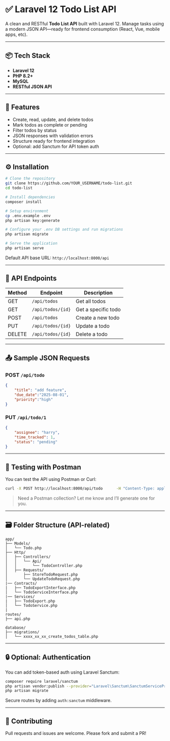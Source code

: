 
# ✅ Laravel 12 Todo List API

A clean and RESTful **Todo List API** built with Laravel 12. Manage tasks using a modern JSON API—ready for frontend consumption (React, Vue, mobile apps, etc).

---

## 📦 Tech Stack

- **Laravel 12**
- **PHP 8.2+**
- **MySQL**
- **RESTful JSON API**

---

## 🚀 Features

- Create, read, update, and delete todos
- Mark todos as complete or pending
- Filter todos by status
- JSON responses with validation errors
- Structure ready for frontend integration
- Optional: add Sanctum for API token auth

---

## ⚙️ Installation

```bash
# Clone the repository
git clone https://github.com/YOUR_USERNAME/todo-list.git
cd todo-list

# Install dependencies
composer install

# Setup environment
cp .env.example .env
php artisan key:generate

# Configure your .env DB settings and run migrations
php artisan migrate

# Serve the application
php artisan serve
```

Default API base URL: `http://localhost:8000/api`

---

## 🧪 API Endpoints

| Method | Endpoint          | Description          |
|--------|-------------------|----------------------|
| GET    | `/api/todos`      | Get all todos        |
| GET    | `/api/todos/{id}` | Get a specific todo  |
| POST   | `/api/todos`      | Create a new todo    |
| PUT    | `/api/todos/{id}` | Update a todo        |
| DELETE | `/api/todos/{id}` | Delete a todo        |

---

## 📤 Sample JSON Requests

### POST `/api/todo`

```json
{
    "title": "add feature",
    "due_date":"2025-08-01",
    "priority":"high"
}
```

### PUT `/api/todo/1`

```json
{
    "assignee": "harry",
    "time_tracked": 1,
    "status": "pending"
}
```

---

## 🧪 Testing with Postman

You can test the API using Postman or Curl:

```bash
curl -X POST http://localhost:8000/api/todo      -H "Content-Type: application/json"      -d '{"title":"New Task","assignee":"harry","due_date": "2025-08-01", "priority":"high"}'
```

> Need a Postman collection? Let me know and I’ll generate one for you.

---

## 🗃️ Folder Structure (API-related)

```
app/
├── Models/
│   └── Todo.php
├── Http/
│   ├── Controllers/
│   │   └── Api/
│   │       └── TodoController.php
│   ├── Requests/
│       ├── StoreTodoRequest.php
│       └── UpdateTodoRequest.php
|── Contracts/
|   ├── TodoExportInterface.php
│   └── TodoServiceInterface.php
|── Services/
|   ├── TodoExport.php
│   └── TodoService.php
|
routes/
├── api.php

database/
├── migrations/
│   └── xxxx_xx_xx_create_todos_table.php
```

---

## 🔒 Optional: Authentication

You can add token-based auth using Laravel Sanctum:

```bash
composer require laravel/sanctum
php artisan vendor:publish --provider="Laravel\Sanctum\SanctumServiceProvider"
php artisan migrate
```

Secure routes by adding `auth:sanctum` middleware.


---

## 👏 Contributing

Pull requests and issues are welcome. Please fork and submit a PR!
